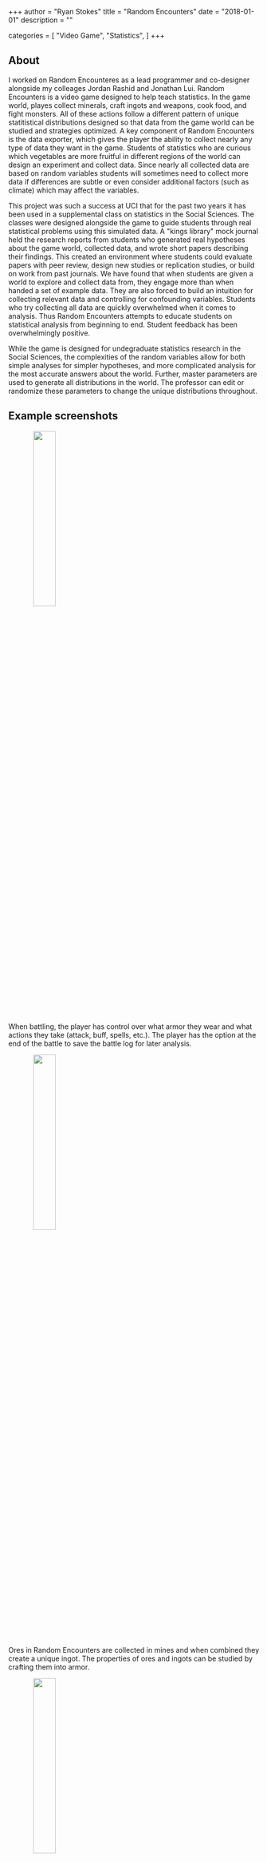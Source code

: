 +++
author = "Ryan Stokes"
title = "Random Encounters"
date = "2018-01-01"
description = ""

categories = [
    "Video Game",
    "Statistics",
]
+++

## About

I worked on Random Encounteres as a lead programmer and co-designer alongside my colleages Jordan Rashid and Jonathan Lui. Random Encounters is a video game designed to help teach statistics. In the game world, playes collect minerals, craft ingots and weapons, cook food, and fight monsters. 
All of these actions follow a different pattern of unique statitistical distributions designed so that data from the game world can be studied and strategies optimized. 
A key component of Random Encounters is the data exporter, which gives the player the ability to collect nearly any type of data they want in the game. Students of statistics 
who are curious which vegetables are more fruitful in different regions of the world can design an experiment and collect data. Since nearly all collected data are based on random variables 
students will sometimes need to collect more data if differences are subtle or even consider additional factors (such as climate) which may affect the variables.

This project was such a success at UCI that for the past two years it has been used in a supplemental class on statistics in the Social Sciences. The classes were designed alongside the game 
to guide students through real statistical problems using this simulated data. A "kings library" mock journal held the research reports from students who generated real hypotheses about 
the game world, collected data, and wrote short papers describing their findings. This created an environment where students could evaluate papers with peer review, design new studies or replication studies, or build on work from past journals. 
We have found that when students are given a world to explore and collect data from, they engage more than when handed a set of example data. They are also forced to build an intuition for collecting relevant data and controlling for confounding variables. 
Students who try collecting all data are quickly overwhelmed when it comes to analysis. Thus Random Encounters attempts to educate students on statistical analysis from beginning to end. 
Student feedback has been overwhelmingly positive.

While the game is designed for undegraduate statistics research in the Social Sciences, the complexities of the random variables allow for both simple analyses for simpler hypotheses, and more complicated analysis for the most accurate answers about the world.
Further, master parameters are used to generate all distributions in the world. The professor can edit or randomize these parameters to change the unique distributions throughout. 

## Example screenshots

<img class="special-img-class" src="/images/RandomEncounters/newBattle.png" width="30%" style="margin:0px 50px" HSPACE=”100”/>

When battling, the player has control over what armor they wear and what actions they take (attack, buff, spells, etc.). The player has the option at the end of the battle to save the battle log for later analysis.

<img class="special-img-class" src="/images/RandomEncounters/CombineOres.gif" width="30%" style="margin:0px 50px" HSPACE=”100”/>

Ores in Random Encounters are collected in mines and when combined they create a unique ingot. The properties of ores and ingots can be studied by crafting them into armor.

<img class="special-img-class" src="/images/RandomEncounters/Cooking.gif" width="30%" style="margin:0px 50px" HSPACE=”100”/>

Cooking in Random Encounters lets you combine ingredients to produce a food item. By studying the resulting food items from the same set of ingredients the player can find expected results and optimize what starting ingredients are used.

## Example student posters

[Student 1](/images/RandomEncounters/Example Paper 1.pdf)

[Student 2](/images/RandomEncounters/Example Paper 2.pdf)
